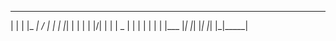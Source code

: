  _   _ _____ __  __ _
| | | |_   _|  \/  | |
| |_| | | | | |\/| | |
|  _  | | | | |  | | |___
|_| |_| |_| |_|  |_|_____|
